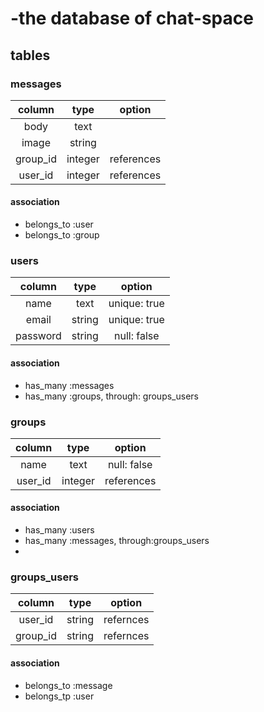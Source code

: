 
# -the database of chat-space

## tables
### messages

|column|type|option|
|:--:|:--:|:--:|
|body|text||
|image|string|
|group_id|integer|references|
|user_id|integer|references|

#### association

- belongs_to :user
- belongs_to :group

### users

|column|type|option|
|:--:|:--:|:--:|
|name|text|unique: true|
|email|string|unique: true|
|password|string|null: false|

#### association

- has_many :messages
- has_many :groups, through: groups_users



### groups

|column|type|option|
|:--:|:--:|:--:|
|name|text|null: false| 
|user_id|integer|references|

#### association

- has_many :users
- has_many :messages, through:groups_users
- 

### groups_users

|column|type|option|
|:--:|:--:|:--:|
|user_id|string|refernces|
|group_id|string|refernces|

#### association
- belongs_to :message
- belongs_tp :user




